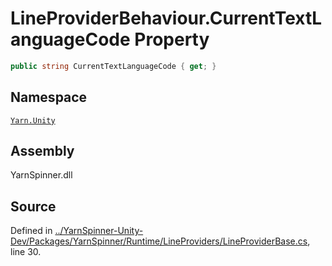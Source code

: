 <!-- This file was generated by a tool. Do not edit this file by hand. -->

# LineProviderBehaviour.CurrentTextLanguageCode Property


```csharp
public string CurrentTextLanguageCode { get; }
```



## Namespace
[`Yarn.Unity`](/api/csharp/yarn.unity/README.md)

## Assembly
YarnSpinner.dll

## Source
Defined in [../YarnSpinner-Unity-Dev/Packages/YarnSpinner/Runtime/LineProviders/LineProviderBase.cs](https://github.com/YarnSpinnerTool/YarnSpinner-Unity//blob/develop/Runtime/LineProviders/LineProviderBase.cs#L30), line 30.
